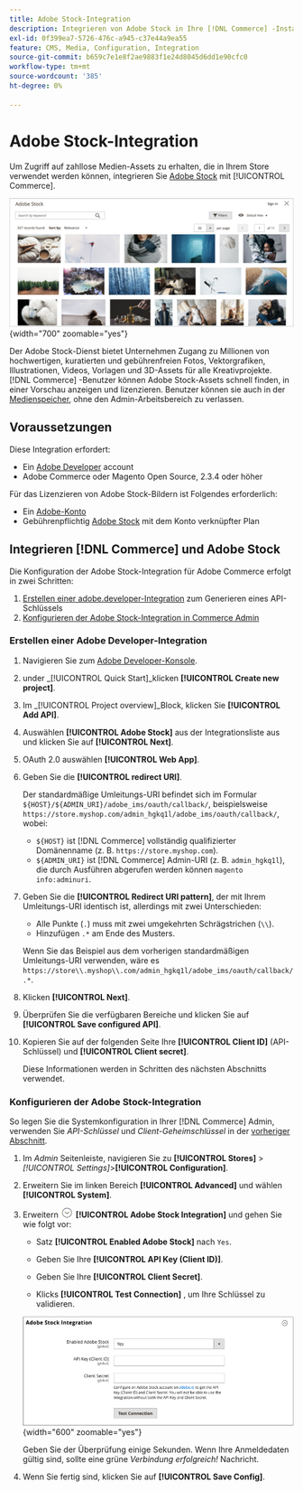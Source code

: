 ```yaml
---
title: Adobe Stock-Integration
description: Integrieren von Adobe Stock in Ihre [!DNL Commerce] -Instanz, um auf unzählige Medien-Assets zuzugreifen, die in Ihrem Store verwendet werden können.
exl-id: 0f399ea7-5726-476c-a945-c37e44a9ea55
feature: CMS, Media, Configuration, Integration
source-git-commit: b659c7e1e8f2ae9883f1e24d8045d6dd1e90cfc0
workflow-type: tm+mt
source-wordcount: '385'
ht-degree: 0%

---
```


# Adobe Stock-Integration

Um Zugriff auf zahllose Medien-Assets zu erhalten, die in Ihrem Store verwendet werden können, integrieren Sie [Adobe Stock][adobe-stock] mit [!UICONTROL Commerce].

![Adobe Stock-Suchergebnisse](./assets/adobe-stock-search-grid.png){width="700" zoomable="yes"}

Der Adobe Stock-Dienst bietet Unternehmen Zugang zu Millionen von hochwertigen, kuratierten und gebührenfreien Fotos, Vektorgrafiken, Illustrationen, Videos, Vorlagen und 3D-Assets für alle Kreativprojekte. [!DNL Commerce] -Benutzer können Adobe Stock-Assets schnell finden, in einer Vorschau anzeigen und lizenzieren. Benutzer können sie auch in der [Medienspeicher][media-storage], ohne den Admin-Arbeitsbereich zu verlassen.

## Voraussetzungen

Diese Integration erfordert:

- Ein [Adobe Developer][dev-console] account
- Adobe Commerce oder Magento Open Source, 2.3.4 oder höher

Für das Lizenzieren von Adobe Stock-Bildern ist Folgendes erforderlich:

- Ein [Adobe-Konto][adobe-signin]
- Gebührenpflichtig [Adobe Stock][adobe-stock] mit dem Konto verknüpfter Plan

## Integrieren [!DNL Commerce] und Adobe Stock

Die Konfiguration der Adobe Stock-Integration für Adobe Commerce erfolgt in zwei Schritten:

1. [Erstellen einer adobe.developer-Integration](#create-an-adobe-developer-integration) zum Generieren eines API-Schlüssels
1. [Konfigurieren der Adobe Stock-Integration in Commerce Admin](#configure-the-adobe-stock-integration)

### Erstellen einer Adobe Developer-Integration

1. Navigieren Sie zum [Adobe Developer-Konsole][dev-console].

1. under _[!UICONTROL Quick Start]_klicken **[!UICONTROL Create new project]**.

1. Im _[!UICONTROL Project overview]_Block, klicken Sie **[!UICONTROL Add API]**.

1. Auswählen **[!UICONTROL Adobe Stock]** aus der Integrationsliste aus und klicken Sie auf **[!UICONTROL Next]**.

1. OAuth 2.0 auswählen **[!UICONTROL Web App]**.

1. Geben Sie die **[!UICONTROL redirect URI]**.

   Der standardmäßige Umleitungs-URI befindet sich im Formular `${HOST}/${ADMIN_URI}/adobe_ims/oauth/callback/`, beispielsweise `https://store.myshop.com/admin_hgkq1l/adobe_ims/oauth/callback/`, wobei:

   - `${HOST}` ist [!DNL Commerce] vollständig qualifizierter Domänenname (z. B. `https://store.myshop.com`).
   - `${ADMIN_URI}` ist [!DNL Commerce] Admin-URI (z. B. `admin_hgkq1l`), die durch Ausführen abgerufen werden können `magento info:adminuri`.

1. Geben Sie die **[!UICONTROL Redirect URI pattern]**, der mit Ihrem Umleitungs-URI identisch ist, allerdings mit zwei Unterschieden:

   - Alle Punkte (`.`) muss mit zwei umgekehrten Schrägstrichen (`\\`).
   - Hinzufügen `.*` am Ende des Musters.

   Wenn Sie das Beispiel aus dem vorherigen standardmäßigen Umleitungs-URI verwenden, wäre es `https://store\\.myshop\\.com/admin_hgkq1l/adobe_ims/oauth/callback/.*`.

1. Klicken **[!UICONTROL Next]**.

1. Überprüfen Sie die verfügbaren Bereiche und klicken Sie auf **[!UICONTROL Save configured API]**.

1. Kopieren Sie auf der folgenden Seite Ihre **[!UICONTROL Client ID]** (API-Schlüssel) und **[!UICONTROL Client secret]**.

   Diese Informationen werden in Schritten des nächsten Abschnitts verwendet.

### Konfigurieren der Adobe Stock-Integration

So legen Sie die Systemkonfiguration in Ihrer [!DNL Commerce] Admin, verwenden Sie _API-Schlüssel_ und _Client-Geheimschlüssel_ in der [vorheriger Abschnitt][create-integration].

1. Im _Admin_ Seitenleiste, navigieren Sie zu **[!UICONTROL Stores]** > _[!UICONTROL Settings]_>**[!UICONTROL Configuration]**.

1. Erweitern Sie im linken Bereich **[!UICONTROL Advanced]** und wählen **[!UICONTROL System]**.

1. Erweitern ![Erweiterungsauswahl](../assets/icon-display-expand.png) **[!UICONTROL Adobe Stock Integration]** und gehen Sie wie folgt vor:

   - Satz **[!UICONTROL Enabled Adobe Stock]** nach `Yes`.

   - Geben Sie Ihre **[!UICONTROL API Key (Client ID)]**.

   - Geben Sie Ihre **[!UICONTROL Client Secret]**.

   - Klicks **[!UICONTROL Test Connection]** , um Ihre Schlüssel zu validieren.

   ![Erweiterte Konfiguration - Adobe Stock-Integration](./assets/system-adobe-stock-integration.png){width="600" zoomable="yes"}

   Geben Sie der Überprüfung einige Sekunden. Wenn Ihre Anmeldedaten gültig sind, sollte eine grüne _Verbindung erfolgreich!_ Nachricht.

1. Wenn Sie fertig sind, klicken Sie auf **[!UICONTROL Save Config]**.

[adobe-stock]: https://stock.adobe.com
[adobe-signin]: https://helpx.adobe.com/manage-account/using/access-adobe-id-account.html
[media-storage]: media-storage.md
[dev-console]: https://developer.adobe.com/console/home
[create-integration]: #create-an-adobeio-integration
